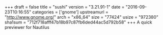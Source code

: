 +++
draft = false
title = "sushi"
version = "3.21.91-1"
date = "2016-09-23T10:16:55"
categories = ['gnome']
upstreamurl = "http://www.gnome.org/"
arch = "x86_64"
size = "77424"
usize = "972380"
sha1sum = "712f718afff47b18b97c87fb6ded44ac5d792b58"
+++
A quick previewer for Nautilus